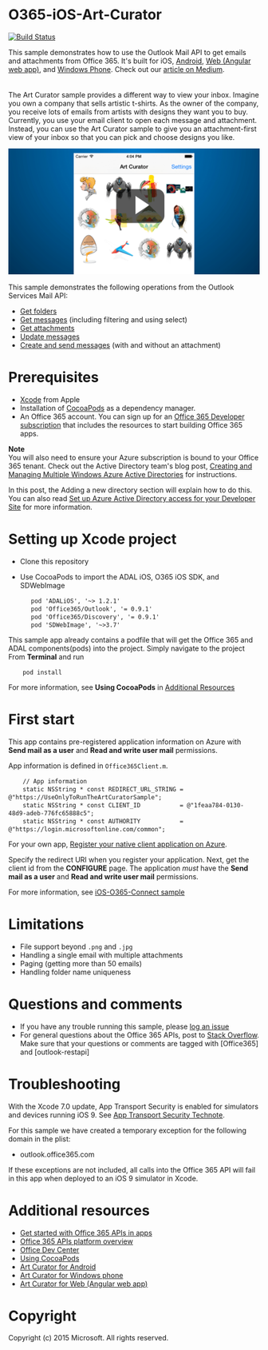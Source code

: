 # O365-iOS-Art-Curator
[![Build Status](https://travis-ci.org/OfficeDev/O365-iOS-ArtCurator.svg?branch=master)](https://travis-ci.org/OfficeDev/O365-iOS-ArtCurator)

This sample demonstrates how to use the Outlook Mail API to get emails and attachments from Office 365. It's built for iOS, [Android](https://github.com/OfficeDev/O365-Android-ArtCurator), [Web (Angular web app)](https://github.com/OfficeDev/O365-Angular-ArtCurator), and [Windows Phone](https://github.com/OfficeDev/O365-WinPhone-ArtCurator). Check out our [article on Medium](https://medium.com/@iambmelt/14296d0a25be).
<br />
<br />
<br />
The Art Curator sample provides a different way to view your inbox. Imagine you own a company that sells artistic t-shirts. As the owner of the company, you receive lots of emails from artists with designs they want you to buy. Currently, you use your email client to open each message and attachment. Instead, you can use the Art Curator sample to give you an attachment-first view of your inbox so that you can pick and choose designs you like. 

[![Office 365 iOS Art Curator](/readme-images/artcurator_ios.png)](https://youtu.be/4LOvkweDfhY "Click to see the sample in action")

This sample demonstrates the following operations from the Outlook Services Mail API: 

* [Get folders](https://msdn.microsoft.com/office/office365/APi/mail-rest-operations#GetFolders)
* [Get messages](https://msdn.microsoft.com/office/office365/APi/mail-rest-operations#Getmessages) (including filtering and using select) 
* [Get attachments](https://msdn.microsoft.com/office/office365/APi/mail-rest-operations#GetAttachments)
* [Update messages](https://msdn.microsoft.com/office/office365/APi/mail-rest-operations#Updatemessages)
* [Create and send messages](https://msdn.microsoft.com/office/office365/APi/mail-rest-operations#Sendmessages) (with and without an attachment) 


Prerequisites
==
* [Xcode](https://developer.apple.com/xcode/downloads/) from Apple
* Installation of [CocoaPods](https://guides.cocoapods.org/using/using-cocoapods.html)  as a dependency manager.
* An Office 365 account. You can sign up for an [Office 365 Developer subscription](https://msdn.microsoft.com/en-us/library/office/fp179924.aspx) that includes the resources to start building Office 365 apps.


**Note**<br/>
You will also need to ensure your Azure subscription is bound to your Office 365 tenant. Check out the Active Directory team's blog post, [Creating and Managing Multiple Windows Azure Active Directories](http://blogs.technet.com/b/ad/archive/2013/11/08/creating-and-managing-multiple-windows-azure-active-directories.aspx) for instructions. 

In this post, the Adding a new directory section will explain how to do this. You can also read [Set up Azure Active Directory access for your Developer Site](https://msdn.microsoft.com/office/office365/howto/setup-development-environment#bk_CreateAzureSubscription) for more information.

Setting up Xcode project
==
* Clone this repository
* Use CocoaPods to import the ADAL iOS, O365 iOS SDK, and SDWebImage
        
	     pod 'ADALiOS', '~> 1.2.1'
	     pod 'Office365/Outlook', '= 0.9.1'
	     pod 'Office365/Discovery', '= 0.9.1'
	     pod 'SDWebImage', '~>3.7'

 This sample app already contains a podfile that will get the Office 365 and ADAL components(pods) into  the project. Simply navigate to the project From **Terminal** and run 
        
        pod install
        
   For more information, see **Using CocoaPods** in [Additional Resources](#AdditionalResources)
    
First start
==

This app contains pre-registered application information on Azure with **Send mail as a user** and **Read and write user mail** permissions.

App information is defined in ```Office365Client.m```.

    
        // App information
        static NSString * const REDIRECT_URL_STRING = @"https://UseOnlyToRunTheArtCuratorSample";
        static NSString * const CLIENT_ID           = @"1feaa784-0130-48d9-adeb-776fc65888c5";
        static NSString * const AUTHORITY           = @"https://login.microsoftonline.com/common";
        
For your own app,  [Register your native client application on Azure](https://msdn.microsoft.com/library/azure/dn132599.aspx#BKMK_Adding). 

Specify the redirect URI when you register your application. Next, get the client id from the **CONFIGURE** page. 
The application *must* have the **Send mail as a user** and **Read and write user mail** permissions.

For more information, see [iOS-O365-Connect sample]()

Limitations
==
* File support beyond ```.png``` and ```.jpg```
* Handling a single email with multiple attachments
* Paging (getting more than 50 emails)
* Handling folder name uniqueness

Questions and comments
==
* If you have any trouble running this sample, please [log an issue](https://github.com/OfficeDev/O365-iOS-ArtCurator/issues)
* For general questions about the Office 365 APIs, post to [Stack Overflow](http://stackoverflow.com/). Make sure that your questions or comments are tagged with [Office365] and [outlook-restapi]

Troubleshooting
==
With the Xcode 7.0 update, App Transport Security is enabled for simulators and devices running iOS 9. See [App Transport Security Technote](https://developer.apple.com/library/prerelease/ios/technotes/App-Transport-Security-Technote/).

For this sample we have created a temporary exception for the following domain in the plist:

- outlook.office365.com

If these exceptions are not included, all calls into the Office 365 API will fail in this app when deployed to an iOS 9 simulator in Xcode.

Additional resources
==
* [Get started with Office 365 APIs in apps](http://aka.ms/get-started-with-js)
* [Office 365 APIs platform overview](http://msdn.microsoft.com/office/office365/howto/platform-development-overview)
* [Office Dev Center](http://dev.office.com/)
* [Using CocoaPods](https://guides.cocoapods.org/using/using-cocoapods.html)
* [Art Curator for Android](https://github.com/OfficeDev/O365-Android-ArtCurator)
* [Art Curator for Windows phone](https://github.com/OfficeDev/O365-WinPhone-ArtCurator)
* [Art Curator for Web (Angular web app)](https://github.com/OfficeDev/O365-Angular-ArtCurator)

Copyright
==
Copyright (c) 2015 Microsoft. All rights reserved.

